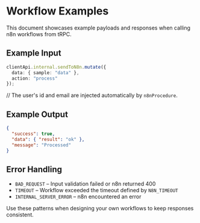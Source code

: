 # Workflow Examples

This document showcases example payloads and responses when calling n8n workflows from tRPC.

## Example Input

```typescript
clientApi.internal.sendToN8n.mutate({
  data: { sample: "data" },
  action: "process"
});
```
// The user's id and email are injected automatically by `n8nProcedure`.

## Example Output

```json
{
  "success": true,
  "data": { "result": "ok" },
  "message": "Processed"
}
```

## Error Handling

- `BAD_REQUEST` – Input validation failed or n8n returned 400
- `TIMEOUT` – Workflow exceeded the timeout defined by `N8N_TIMEOUT`
- `INTERNAL_SERVER_ERROR` – n8n encountered an error

Use these patterns when designing your own workflows to keep responses consistent.
